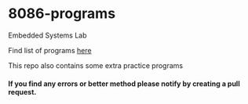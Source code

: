 # 8086-programs
Embedded Systems Lab

Find list of programs [here](https://github.com/ksh168/8086-programs/blob/master/8086%20Microprocessor%20List%20of%20Programs%20gt.pdf)  

This repo also contains some extra practice programs  

#### If you find any errors or better method please notify by creating a pull request.
